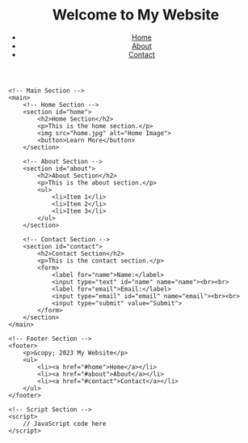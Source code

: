 
<!DOCTYPE html>
<html lang="en">
<head>
	<meta charset="UTF-8">
	<meta name="viewport" content="width=device-width, initial-scale=1.0">
	<title>My Website</title>
	<link rel="icon" href="favicon.ico">
	<meta name="description" content="This is my website">
	<meta name="keywords" content="my website, html, css">
	<meta name="author" content="John Doe">
</head>
<body>
	<!-- Header Section -->
	<header>
		<h1>Welcome to My Website</h1>
		<nav>
			<ul>
				<li><a href="#home">Home</a></li>
				<li><a href="#about">About</a></li>
				<li><a href="#contact">Contact</a></li>
			</ul>
		</nav>
	</header>
	
	<!-- Main Section -->
	<main>
		<!-- Home Section -->
		<section id="home">
			<h2>Home Section</h2>
			<p>This is the home section.</p>
			<img src="home.jpg" alt="Home Image">
			<button>Learn More</button>
		</section>
		
		<!-- About Section -->
		<section id="about">
			<h2>About Section</h2>
			<p>This is the about section.</p>
			<ul>
				<li>Item 1</li>
				<li>Item 2</li>
				<li>Item 3</li>
			</ul>
		</section>
		
		<!-- Contact Section -->
		<section id="contact">
			<h2>Contact Section</h2>
			<p>This is the contact section.</p>
			<form>
				<label for="name">Name:</label>
				<input type="text" id="name" name="name"><br><br>
				<label for="email">Email:</label>
				<input type="email" id="email" name="email"><br><br>
				<input type="submit" value="Submit">
			</form>
		</section>
	</main>
	
	<!-- Footer Section -->
	<footer>
		<p>&copy; 2023 My Website</p>
		<ul>
			<li><a href="#home">Home</a></li>
			<li><a href="#about">About</a></li>
			<li><a href="#contact">Contact</a></li>
		</ul>
	</footer>
	
	<!-- Script Section -->
	<script>
		// JavaScript code here
	</script>
</body>
</html>
